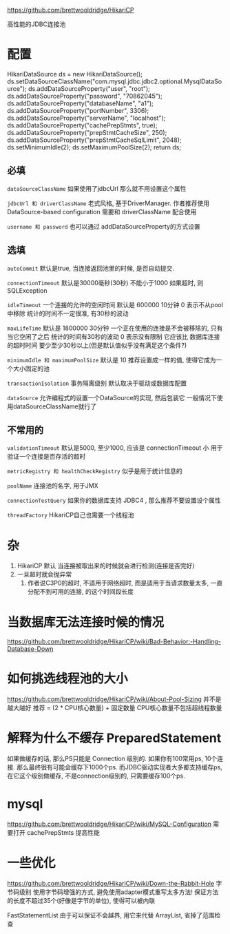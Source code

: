 https://github.com/brettwooldridge/HikariCP

高性能的JDBC连接池

# 配置 #
HikariDataSource ds = new HikariDataSource();
ds.setDataSourceClassName("com.mysql.jdbc.jdbc2.optional.MysqlDataSource");
ds.addDataSourceProperty("user", "root");
ds.addDataSourceProperty("password", "70862045");
ds.addDataSourceProperty("databaseName", "a1");
ds.addDataSourceProperty("portNumber", 3306);
ds.addDataSourceProperty("serverName", "localhost");
ds.addDataSourceProperty("cachePrepStmts", true);
ds.addDataSourceProperty("prepStmtCacheSize", 250);
ds.addDataSourceProperty("prepStmtCacheSqlLimit", 2048);
ds.setMinimumIdle(2);
ds.setMaximumPoolSize(2);
return ds;
		
## 必填 ##
``dataSourceClassName``
如果使用了jdbcUrl 那么就不用设置这个属性

``jdbcUrl 和 driverClassName``
老式风格, 基于DriverManager.
作者推荐使用 DataSource-based configuration 
需要和 driverClassName 配合使用

``username 和 password``
也可以通过 addDataSourceProperty的方式设置


## 选填 ##
``autoCommit``
默认是true, 当连接返回池里的时候, 是否自动提交.

``connectionTimeout``
默认是30000毫秒(30秒)
不能小于1000
如果超时, 则SQLException

``idleTimeout``
一个连接的允许的空闲时间
默认是 600000 10分钟
0 表示不从pool中移除
统计的时间不一定很准, 有30秒的波动

``maxLifeTime``
默认是 1800000 30分钟
一个正在使用的连接是不会被移除的, 只有当它空闲了之后
统计的时间有30秒的波动
0 表示没有限制
它应该比 数据库连接的超时时间 要少至少30秒以上(但是默认值似乎没有满足这个条件?)

``minimumIdle 和 maximumPoolSize``
默认是 10
推荐设置成一样的值, 使得它成为一个大小固定的池

``transactionIsolation``
事务隔离级别
默认取决于驱动或数据库配置

``dataSource``
允许编程式的设置一个DataSource的实现, 然后包装它
一般情况下使用dataSourceClassName就行了


## 不常用的 ##
``validationTimeout``
默认是5000, 至少1000, 应该是 connectionTimeout 小
用于验证一个连接是否存活的超时

``metricRegistry 和 healthCheckRegistry``
似乎是用于统计信息的

``poolName``
连接池的名字, 用于JMX

``connectionTestQuery``
如果你的数据库支持 JDBC4 , 那么推荐不要设置设个属性

``threadFactory``
HikariCP自己也需要一个线程池

# 杂 #
1. HikariCP 默认 当连接被取出来的时候就会进行检测(连接是否完好)
2. 一旦超时就会抛异常
	1. 作者说C3P0的超时, 不适用于网络超时, 而是适用于当请求数量太多, 一直分配不到可用的连接, 的这个时间段长度

# 当数据库无法连接时候的情况 #
https://github.com/brettwooldridge/HikariCP/wiki/Bad-Behavior:-Handling-Database-Down

# 如何挑选线程池的大小 #
https://github.com/brettwooldridge/HikariCP/wiki/About-Pool-Sizing
并不是越大越好
推荐 = (2 * CPU核心数量) + 固定数量
CPU核心数量不包括超线程数量

# 解释为什么不缓存 PreparedStatement  #
如果做缓存的话, 那么PS只能是 Connection 级别的.
如果你有100常用ps, 10个连接.
那么最终很有可能会缓存下1000个ps.
而JDBC驱动实现者大多都支持缓存ps, 在它这个级别做缓存, 不是connection级别的, 只需要缓存100个ps.

# mysql #
https://github.com/brettwooldridge/HikariCP/wiki/MySQL-Configuration
需要打开 cachePrepStmts 提高性能

# 一些优化 #
https://github.com/brettwooldridge/HikariCP/wiki/Down-the-Rabbit-Hole
字节码级别
使用字节码增强的方式, 避免使用adapter模式重写太多方法!
保证方法的长度不超过35个(好像是字节的单位), 使得可以被内联

FastStatementList
由于可以保证不会越界, 用它来代替 ArrayList, 省掉了范围检查
